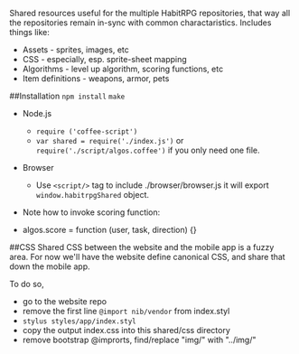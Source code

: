 Shared resources useful for the multiple HabitRPG repositories, that way all the repositories remain in-sync with common charactaristics. Includes things like:
 * Assets - sprites, images, etc
 * CSS - especially, esp. sprite-sheet mapping
 * Algorithms - level up algorithm, scoring functions, etc
 * Item definitions - weapons, armor, pets 

##Installation
`npm install`
`make`

* Node.js
    * `require ('coffee-script')`
    * `var shared = require('./index.js')` or `require('./script/algos.coffee')` if you only need one file.
* Browser
    * Use `<script/>` tag to include ./browser/browser.js it will export `window.habitrpgShared` object.


* Note how to invoke scoring function:
 * algos.score = function (user, task, direction) {}

##CSS
Shared CSS between the website and the mobile app is a fuzzy area. For now we'll have the website define canonical CSS, and share that down the mobile app.

To do so,
 * go to the website repo
 * remove the first line `@import nib/vendor` from index.styl
 * `stylus styles/app/index.styl`
 * copy the output index.css into this shared/css directory
 * remove bootstrap @improrts, find/replace "img/" with "../img/"